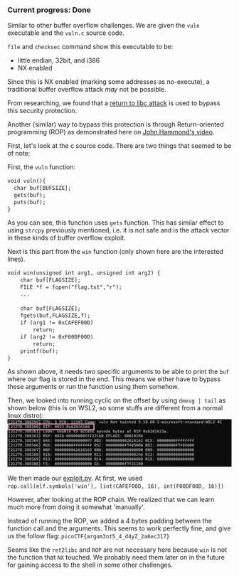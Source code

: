 ### Current progress: Done

Similar to other buffer overflow challenges. We are given the `vuln` executable and the `vuln.c` source code.

`file` and `checksec` command show this executable to be:
- little endian, 32bit, and i386
- NX enabled

Since this is NX enabled (marking some addresses as no-execute), a traditional buffer overflow attack *may* not be possible.

From researching, we found that a [return to libc attack](https://0x10f8.wordpress.com/2019/05/21/subverting-nx-bit-with-return-to-libc/) is used to bypass this security protection. 

Another (similar) way to bypass this protection is through Return-oriented programming (ROP) as demonstrated here on [John Hammond's video](https://youtu.be/i5-cWI_HV8o).

First, let's look at the c source code. There are two things that seemed to be of note:

First, the `vuln` function:
```
void vuln(){
  char buf[BUFSIZE];
  gets(buf);
  puts(buf);
}
```
As you can see, this function uses `gets` function. 
This has similar effect to using `strcpy` previously mentioned, 
i.e. it is not safe and is the attack vector in these kinds of buffer overflow exploit.


Next is this part from the `win` function (only shown here are the interested lines).
```
void win(unsigned int arg1, unsigned int arg2) {
    char buf[FLAGSIZE];
    FILE *f = fopen("flag.txt","r");
    ...

    char buf[FLAGSIZE];
    fgets(buf,FLAGSIZE,f);
    if (arg1 != 0xCAFEF00D)
        return;
    if (arg2 != 0xF00DF00D)
        return;
    printf(buf);
}
```
As shown above, it needs two specific arguments to be able to print the `buf` where our flag is stored in the end.
This means we either have to bypass these arguments or run the function using them somehow.


Then, we looked into running cyclic on the offset by using `dmesg | tail` as shown below (this is on WSL2, so some stuffs are different from a normal linux distro):
![cyclic_offset](cyclic_offset.jpg)

We then made our [exploit.py](exploit.py). 
At first, we used `rop.call(elf.symbols['win'], [int(CAFEF00D, 16), int(F00DF00D, 16)])`

However, after looking at the ROP chain. We realized that we can learn much more from doing it somewhat 'manually'.

Instead of running the ROP, we added a 4 bytes padding between the function call and the arguments.
This seems to work perfectly fine, and give us the follow flag:
`picoCTF{argum3nt5_4_d4yZ_2a8ec317}`

Seems like the `ret2libc` and `ROP` are not necessary here because `win` is not the function that `NX` touched.
We probably need them later on in the future for gaining access to the shell in some other challenges.